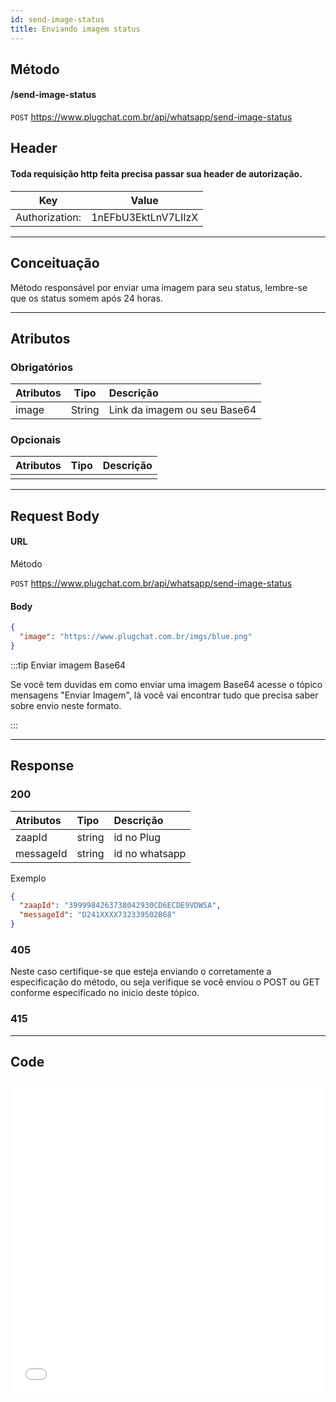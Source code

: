 ```yaml
---
id: send-image-status
title: Enviando imagem status
---
```


## Método

#### /send-image-status

`POST` https://www.plugchat.com.br/api/whatsapp/send-image-status

## Header
#### Toda requisição http feita precisa passar sua header de autorização.


| Key            | Value                   |
| :------------: |   :---------------:     |
| Authorization: |   1nEFbU3EktLnV7LIIzX   |

---

## Conceituação

Método responsável por enviar uma imagem para seu status, lembre-se que os status somem após 24 horas.

---

## Atributos

### Obrigatórios

| Atributos |  Tipo  | Descrição                    |
| :-------- | :----: | :--------------------------- |
| image     | String | Link da imagem ou seu Base64 |

### Opcionais

| Atributos | Tipo | Descrição |
| :-------- | :--: | :-------- |
|           |      |           |

---

## Request Body

#### URL

Método

`POST` https://www.plugchat.com.br/api/whatsapp/send-image-status

#### Body

```json
{
  "image": "https://www.plugchat.com.br/imgs/blue.png"
}
```

:::tip Enviar imagem Base64

Se você tem duvidas em como enviar uma imagem Base64 acesse o tópico mensagens "Enviar Imagem", lá você vai encontrar tudo que precisa saber sobre envio neste formato.

:::

---

## Response

### 200

| Atributos | Tipo   | Descrição      |
| :-------- | :----- | :------------- |
| zaapId    | string | id no Plug     |
| messageId | string | id no whatsapp |

Exemplo

```json
{
  "zaapId": "3999984263738042930CD6ECDE9VDWSA",
  "messageId": "D241XXXX732339502B68"
}
```

### 405

Neste caso certifique-se que esteja enviando o corretamente a especificação do método, ou seja verifique se você enviou o POST ou GET conforme especificado no inicio deste tópico.

### 415

---

## Code

<iframe src="//api.apiembed.com/?source=https://raw.githubusercontent.com/fourpixelit/plug-chat-docs/main/json-examples/send-image-status.json&targets=all" frameborder="0" scrolling="no" width="100%" height="500px" seamless></iframe>
